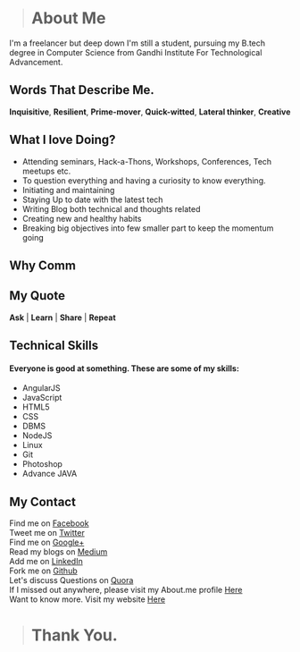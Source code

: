 > # About Me
I'm a freelancer but deep down I'm still a student, pursuing my B.tech degree in Computer Science from Gandhi Institute For Technological Advancement.
## Words That Describe Me.
 **Inquisitive**, **Resilient**, **Prime-mover**, **Quick-witted**, **Lateral thinker**, **Creative**
## What I love Doing?
* Attending seminars, Hack-a-Thons, Workshops, Conferences, Tech meetups etc.
* To question everything and having a curiosity to know everything.
* Initiating and maintaining
* Staying Up to date with the latest tech
* Writing Blog both technical and thoughts related
* Creating new and healthy habits
* Breaking big objectives into few smaller  part to keep the momentum going
## Why Comm
## My Quote
**Ask** | **Learn** | **Share** | **Repeat**
## Technical Skills
#### Everyone is good at something. These are some of my skills:
* AngularJS
* JavaScript
* HTML5
* CSS
* DBMS
* NodeJS
* Linux
* Git
* Photoshop
* Advance JAVA
## My Contact
Find me on [Facebook](https://www.facebook.com/SouravInsights)<br>
Tweet me on [Twitter](https://twitter.com/SouravInsights)<br>
Find me on [Google+](https://aboutme.google.com/?referer=gplus)<br>
Read my blogs on [Medium](https://medium.com/@sourav_kumar_nanda/)<br>
Add me on [LinkedIn](https://www.linkedin.com/in/souravinsights/)<br>
Fork me on [Github](https://github.com/SouravInsights)<br>
Let's discuss Questions on [Quora](https://www.quora.com/profile/Sourav-Nanda-18)<br>
If I missed out anywhere, please visit my About.me profile [Here](https://about.me/sourav_nanda)<br>
Want to know more. Visit my website [Here](https://souravinsights.netlify.com/)<br>
> # Thank You.





